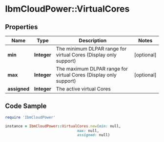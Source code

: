 # IbmCloudPower::VirtualCores

## Properties

Name | Type | Description | Notes
------------ | ------------- | ------------- | -------------
**min** | **Integer** | The minimum DLPAR range for virtual Cores (Display only support) | [optional] 
**max** | **Integer** | The maximum DLPAR range for virtual Cores (Display only support) | [optional] 
**assigned** | **Integer** | The active virtual Cores | 

## Code Sample

```ruby
require 'IbmCloudPower'

instance = IbmCloudPower::VirtualCores.new(min: null,
                                 max: null,
                                 assigned: null)
```


